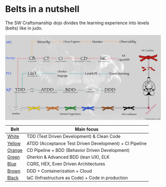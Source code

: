 # Belts in a nutshell

The SW Craftsmanship dojo divides the learning experience into levels (belts)
like in judo.

![Belts](belts.jpeg)

| Belt                       | Main focus                                              |
| -------------------------- | ------------------------------------------------------- |
| [White](white/README.md)   | TDD (Test Driven Development) & Clean Code              |
| [Yellow](yellow/README.md) | ATDD (Acceptance Test Driven Development) + CI Pipeline |
| [Orange](orange/README.md) | CD Pipeline + BDD (Behavior Driven Development)         |
| [Green](green/README.md)   | Gherkin & Advanced BDD (lean UX), ELK                   |
| [Blue](blue/README.md)     | CQRS, HEX, Even Driven Architectures                    |
| [Brown](brown/README.md)   | DDD + Containerization + Cloud                          |
| [Black](black/README.md)   | IaC (Infrastructure as Code) + Code in production       |
